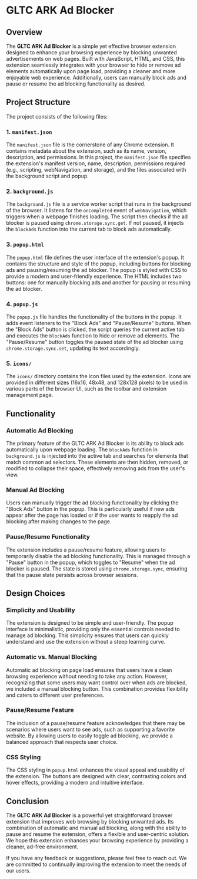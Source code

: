 # GLTC ARK Ad Blocker

## Overview

The **GLTC ARK Ad Blocker** is a simple yet effective browser extension designed to enhance your browsing experience by blocking unwanted advertisements on web pages. Built with JavaScript, HTML, and CSS, this extension seamlessly integrates with your browser to hide or remove ad elements automatically upon page load, providing a cleaner and more enjoyable web experience. Additionally, users can manually block ads and pause or resume the ad blocking functionality as desired.

## Project Structure

The project consists of the following files:

### 1. `manifest.json`

The `manifest.json` file is the cornerstone of any Chrome extension. It contains metadata about the extension, such as its name, version, description, and permissions. In this project, the `manifest.json` file specifies the extension's manifest version, name, description, permissions required (e.g., scripting, webNavigation, and storage), and the files associated with the background script and popup.

### 2. `background.js`

The `background.js` file is a service worker script that runs in the background of the browser. It listens for the `onCompleted` event of `webNavigation`, which triggers when a webpage finishes loading. The script then checks if the ad blocker is paused using `chrome.storage.sync.get`. If not paused, it injects the `blockAds` function into the current tab to block ads automatically.

### 3. `popup.html`

The `popup.html` file defines the user interface of the extension's popup. It contains the structure and style of the popup, including buttons for blocking ads and pausing/resuming the ad blocker. The popup is styled with CSS to provide a modern and user-friendly experience. The HTML includes two buttons: one for manually blocking ads and another for pausing or resuming the ad blocker.

### 4. `popup.js`

The `popup.js` file handles the functionality of the buttons in the popup. It adds event listeners to the "Block Ads" and "Pause/Resume" buttons. When the "Block Ads" button is clicked, the script queries the current active tab and executes the `blockAds` function to hide or remove ad elements. The "Pause/Resume" button toggles the paused state of the ad blocker using `chrome.storage.sync.set`, updating its text accordingly.

### 5. `icons/`

The `icons/` directory contains the icon files used by the extension. Icons are provided in different sizes (16x16, 48x48, and 128x128 pixels) to be used in various parts of the browser UI, such as the toolbar and extension management page.

## Functionality

### Automatic Ad Blocking

The primary feature of the GLTC ARK Ad Blocker is its ability to block ads automatically upon webpage loading. The `blockAds` function in `background.js` is injected into the active tab and searches for elements that match common ad selectors. These elements are then hidden, removed, or modified to collapse their space, effectively removing ads from the user's view.

### Manual Ad Blocking

Users can manually trigger the ad blocking functionality by clicking the "Block Ads" button in the popup. This is particularly useful if new ads appear after the page has loaded or if the user wants to reapply the ad blocking after making changes to the page.

### Pause/Resume Functionality

The extension includes a pause/resume feature, allowing users to temporarily disable the ad blocking functionality. This is managed through a "Pause" button in the popup, which toggles to "Resume" when the ad blocker is paused. The state is stored using `chrome.storage.sync`, ensuring that the pause state persists across browser sessions.

## Design Choices

### Simplicity and Usability

The extension is designed to be simple and user-friendly. The popup interface is minimalistic, providing only the essential controls needed to manage ad blocking. This simplicity ensures that users can quickly understand and use the extension without a steep learning curve.

### Automatic vs. Manual Blocking

Automatic ad blocking on page load ensures that users have a clean browsing experience without needing to take any action. However, recognizing that some users may want control over when ads are blocked, we included a manual blocking button. This combination provides flexibility and caters to different user preferences.

### Pause/Resume Feature

The inclusion of a pause/resume feature acknowledges that there may be scenarios where users want to see ads, such as supporting a favorite website. By allowing users to easily toggle ad blocking, we provide a balanced approach that respects user choice.

### CSS Styling

The CSS styling in `popup.html` enhances the visual appeal and usability of the extension. The buttons are designed with clear, contrasting colors and hover effects, providing a modern and intuitive interface.

## Conclusion

The **GLTC ARK Ad Blocker** is a powerful yet straightforward browser extension that improves web browsing by blocking unwanted ads. Its combination of automatic and manual ad blocking, along with the ability to pause and resume the extension, offers a flexible and user-centric solution. We hope this extension enhances your browsing experience by providing a cleaner, ad-free environment.

If you have any feedback or suggestions, please feel free to reach out. We are committed to continually improving the extension to meet the needs of our users.
